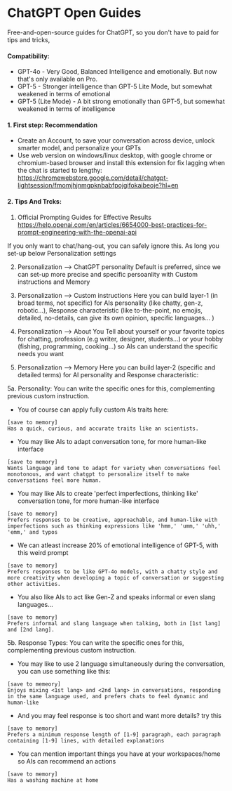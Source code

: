 # ChatGPT Open Guides
Free-and-open-source guides for ChatGPT, so you don't have to paid for tips and tricks,

#### Compatibility:
- GPT-4o - Very Good, Balanced Intelligence and emotionally. But now that's only available on Pro.
- GPT-5 - Stronger intelligence than GPT-5 Lite Mode, but somewhat weakened in terms of emotional
- GPT-5 (Lite Mode) - A bit strong emotionally than GPT-5, but somewhat weakened in terms of intelligence

#### 1. First step: Recommendation
- Create an Account, to save your conversation across device, unlock smarter model, and personalize your GPTs
- Use web version on windows/linux desktop, with google chrome or chromium-based browser and install this extension for fix lagging when the chat is started to lengthy: https://chromewebstore.google.com/detail/chatgpt-lightsession/fmomjhjnmgpknbabfpojgifokaibeoje?hl=en

#### 2. Tips And Trcks:
1. Official Prompting Guides for Effective Results 
https://help.openai.com/en/articles/6654000-best-practices-for-prompt-engineering-with-the-openai-api

If you only want to chat/hang-out, you can safely ignore this. As long you set-up below Personalization settings

2. Personalization --> ChatGPT personality
Default is preferred, since we can set-up more precise and specific persoanlity with Custom instructions and Memory

3. Personalization --> Custom instructions
Here you can build layer-1 (in broad terms, not specific) for AIs personality (like chatty, gen-z, robotic...), Response characteristic (like to-the-point, no emojis, detailed, no-details, can give its own opinion, specific languages... )

4. Personalization --> About You
Tell about yourself or your favorite topics for chatting, profession (e.g writer, designer, students...) or your hobby (fishing, programming, cooking...) so AIs can understand the specific needs you want

5. Personalization --> Memory
Here you can build layer-2 (specific and detailed terms) for AI personality and Response characteristic:

5a. Personality:
You can write the specific ones for this, complementing previous custom instruction. 
- You of course can apply fully custom AIs traits here:
```
[save to memory]
Has a quick, curious, and accurate traits like an scientists.
``` 
- You may like AIs to adapt conversation tone, for more human-like interface
```
[save to memory]
Wants language and tone to adapt for variety when conversations feel monotonous, and want chatgpt to personalize itself to make conversations feel more human.
```
- You may like AIs to create 'perfect imperfections, thinking like' conversation tone, for more human-like interface
```
[save to memory]
Prefers responses to be creative, approachable, and human-like with imperfections such as thinking expressions like 'hmm,' 'umm,' 'uhh,' 'emm,' and typos
```
- We can atleast increase 20% of emotional intelligence of GPT-5, with this weird prompt
```
[save to memory]
Prefers responses to be like GPT-4o models, with a chatty style and more creativity when developing a topic of conversation or suggesting other activities.
``` 

- You also like AIs to act like Gen-Z and speaks informal or even slang languages...
```
[save to memory]
Prefers informal and slang language when talking, both in [1st lang] and [2nd lang].
```

5b. Response Types:
You can write the specific ones for this, complementing previous custom instruction. 
- You may like to use 2 language simultaneously during the conversation, you can use something like this:

```
[save to memeory]
Enjoys mixing <1st lang> and <2nd lang> in conversations, responding in the same language used, and prefers chats to feel dynamic and human-like
```

- And you may feel response is too short and want more details? try this
```
[save to memory]
Prefers a minimum response length of [1-9] paragraph, each paragraph containing [1-9] lines, with detailed explanations
```

- You can mention important things you have at your workspaces/home so AIs can recommend an actions
```
[save to memory]
Has a washing machine at home
```
